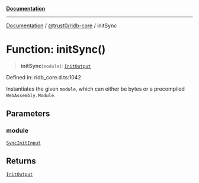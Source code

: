[**Documentation**](../../../README.md)

***

[Documentation](../../../README.md) / [@trust0/ridb-core](../README.md) / initSync

# Function: initSync()

> **initSync**(`module`): [`InitOutput`](../interfaces/InitOutput.md)

Defined in: ridb\_core.d.ts:1042

Instantiates the given `module`, which can either be bytes or
a precompiled `WebAssembly.Module`.

## Parameters

### module

[`SyncInitInput`](../type-aliases/SyncInitInput.md)

## Returns

[`InitOutput`](../interfaces/InitOutput.md)
